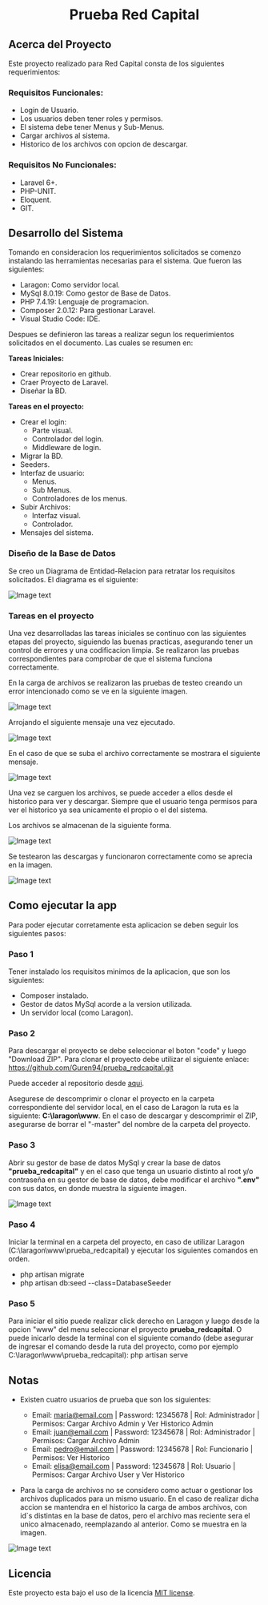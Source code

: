 <h1 align="center">Prueba Red Capital</h1>
<p align="center">
</p>

## Acerca del Proyecto
Este proyecto realizado para Red Capital consta de los siguientes requerimientos:

### Requisitos Funcionales:
- Login de Usuario.
- Los usuarios deben tener roles y permisos.
- El sistema debe tener Menus y Sub-Menus.
- Cargar archivos al sistema.
- Historico de los archivos con opcion de descargar.

### Requisitos No Funcionales:
- Laravel 6+.
- PHP-UNIT.
- Eloquent.
- GIT.

## Desarrollo del Sistema
Tomando en consideracion los requerimientos solicitados se comenzo instalando las herramientas necesarias para el sistema. Que fueron las siguientes:
- Laragon: Como servidor local.
- MySql 8.0.19: Como gestor de Base de Datos.
- PHP 7.4.19: Lenguaje de programacion.
- Composer 2.0.12: Para gestionar Laravel.
- Visual Studio Code: IDE.

Despues se definieron las tareas a realizar segun los requerimientos solicitados en el documento. Las cuales se resumen en:

<b>Tareas Iniciales:</b>
- Crear repositorio en github.
- Craer Proyecto de Laravel.
- Diseñar la BD.

<b>Tareas en el proyecto:</b>
- Crear el login:
	- Parte visual.
	- Controlador del login.
	- Middleware de login.
- Migrar la BD.
- Seeders.
- Interfaz de usuario:
	- Menus.
	- Sub Menus.
	- Controladores de los menus.
- Subir Archivos:
	- Interfaz visual.
	- Controlador.
- Mensajes del sistema.

### Diseño de la Base de Datos
Se creo un Diagrama de Entidad-Relacion para retratar los requisitos solicitados. El diagrama es el siguiente:

![Image text](https://github.com/Guren94/prueba_redcapital/blob/master/Capturas/diagrama%20bd%20fondo.png)

### Tareas en el proyecto

Una vez desarrolladas las tareas iniciales se continuo con las siguientes etapas del proyecto, siguiendo las buenas practicas, asegurando tener un control de errores y una codificacion limpia. Se realizaron las pruebas correspondientes para comprobar de que el sistema funciona correctamente.

En la carga de archivos se realizaron las pruebas de testeo creando un error intencionado como se ve en la siguiente imagen.

![Image text](https://github.com/Guren94/prueba_redcapital/blob/master/Capturas/Codigo%20Ejemplo%20testeo.PNG)

Arrojando el siguiente mensaje una vez ejecutado.

![Image text](https://github.com/Guren94/prueba_redcapital/blob/master/Capturas/Error%20Archivos.PNG)

En el caso de que se suba el archivo correctamente se mostrara el siguiente mensaje.

![Image text](https://github.com/Guren94/prueba_redcapital/blob/master/Capturas/Archivo%20Cargado%20Correctamente.PNG)

Una vez se carguen los archivos, se puede acceder a ellos desde el historico para ver y descargar. Siempre que el usuario tenga permisos para ver el historico ya sea unicamente el propio o el del sistema.

Los archivos se almacenan de la siguiente forma.

![Image text](https://github.com/Guren94/prueba_redcapital/blob/master/Capturas/Archivos%20de%20usuarios.PNG)

Se testearon las descargas y funcionaron correctamente como se aprecia en la imagen.

![Image text](https://github.com/Guren94/prueba_redcapital/blob/master/Capturas/Descarga%20del%20archivo.png)

## Como ejecutar la app

Para poder ejecutar corretamente esta aplicacion se deben seguir los siguientes pasos:

### Paso 1

Tener instalado los requisitos minimos de la aplicacion, que son los siguientes:
- Composer instalado.
- Gestor de datos MySql acorde a la version utilizada.
- Un servidor local (como Laragon).

### Paso 2
Para descargar el proyecto se debe seleccionar el boton "code" y luego "Download ZIP". Para clonar el proyecto debe utilizar el siguiente enlace: https://github.com/Guren94/prueba_redcapital.git

Puede acceder al repositorio desde [aqui](https://github.com/Guren94/prueba_redcapital.git "link github"). 

Asegurese de descomprimir o clonar el proyecto en la carpeta correspondiente del servidor local, en el caso de Laragon la ruta es la siguiente: <b>C:\laragon\www</b>.
En el caso de descargar y descomprimir el ZIP, asegurarse de borrar el "-master" del nombre de la carpeta del proyecto.

### Paso 3

Abrir su gestor de base de datos MySql y crear la base de datos <b>"prueba_redcapital"</b> y en el caso que tenga un usuario distinto al root y/o contraseña en su gestor de base de datos, debe modificar el archivo <b>".env"</b> con sus datos, en donde muestra la siguiente imagen.

![Image text](https://github.com/Guren94/prueba_redcapital/blob/master/Capturas/Archivo%20env.PNG)

### Paso 4

Iniciar la terminal en a carpeta del proyecto, en caso de utilizar Laragon (C:\laragon\www\prueba_redcapital) y ejecutar los siguientes comandos en orden.

- php artisan migrate
- php artisan db:seed --class=DatabaseSeeder

### Paso 5

Para iniciar el sitio puede realizar click derecho en Laragon y luego desde la opcion "www" del menu seleccionar el proyecto <b>prueba_redcapital</b>. O puede inicarlo desde la terminal con el siguiente comando (debe asegurar de ingresar el comando desde la ruta del proyecto, como por ejemplo C:\laragon\www\prueba_redcapital): php artisan serve

## Notas

- Existen cuatro usuarios de prueba que son los siguientes:
	- Email: maria@email.com | Password: 12345678 | Rol: Administrador | Permisos: Cargar Archivo Admin y Ver Historico Admin
	- Email: juan@email.com | Password: 12345678 | Rol: Administrador | Permisos: Cargar Archivo Admin
	- Email: pedro@email.com | Password: 12345678 | Rol: Funcionario | Permisos: Ver Historico
	- Email: elisa@email.com | Password: 12345678 | Rol: Usuario | Permisos: Cargar Archivo User y Ver Historico

- Para la carga de archivos no se considero como actuar o gestionar los archivos duplicados para un mismo usuario. En el caso de realizar dicha accion se mantendra en el historico la carga de ambos archivos, con id`s distintas en la base de datos, pero el archivo mas reciente sera el unico almacenado, reemplazando al anterior. Como se muestra en la imagen.

![Image text](https://github.com/Guren94/prueba_redcapital/blob/master/Capturas/Historico%20Archivos%20Repetidos.PNG)

## Licencia

Este proyecto esta bajo el uso de la licencia [MIT license](https://opensource.org/licenses/MIT).
